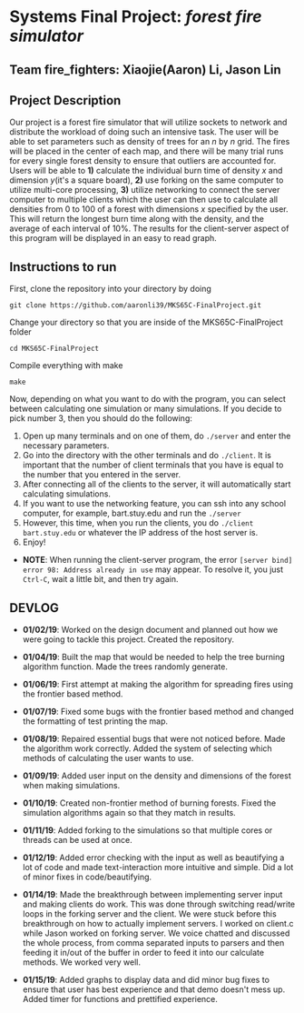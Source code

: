 # Systems Final Project: *forest fire simulator*

## Team fire_fighters: Xiaojie(Aaron) Li, Jason Lin
## Project Description
Our project is a forest fire simulator that will utilize sockets to network and distribute the workload of doing such an intensive task. The user will be able to set parameters such as density of trees for an *n* by *n* grid. The fires will be placed in the center of each map, and there will be many trial runs for every single forest density to ensure that outliers are accounted for. Users will be able to **1)** calculate the individual burn time of density *x* and dimension *y*(it's a square board), **2)** use forking on the same computer to utilize multi-core processing, **3)** utilize networking to connect the server computer to multiple clients which the user can then use to calculate all densities from 0 to 100 of a forest with dimensions *x* specified by the user. This will return the longest burn time along with the density, and the average of each interval of 10%. The results for the client-server aspect of this program will be displayed in an easy to read graph.

## Instructions to run
First, clone the repository into your directory by doing
```
git clone https://github.com/aaronli39/MKS65C-FinalProject.git
```

Change your directory so that you are inside of the MKS65C-FinalProject folder
```
cd MKS65C-FinalProject
```

Compile everything with make
```
make
```

Now, depending on what you want to do with the program, you can select between
calculating one simulation or many simulations. If you decide to pick
number 3, then you should do the following:

1. Open up many terminals and on one of them, do `./server` and enter the necessary parameters.
2. Go into the directory with the other terminals and do `./client`. It is important that
the number of client terminals that you have is equal to the number that you entered in the server.
3. After connecting all of the clients to the server, it will automatically start calculating simulations.
4. If you want to use the networking feature, you can ssh into any school computer, for example, bart.stuy.edu
and run the `./server`
5. However, this time, when you run the clients, you do `./client bart.stuy.edu` or whatever the IP address of
the host server is.
6. Enjoy!

* **NOTE**: When running the client-server program, the error `[server bind] error 98: Address already in use` may appear.
To resolve it, you just `Ctrl-C`, wait a little bit, and then try again.

## DEVLOG
* **01/02/19**:
Worked on the design document and planned out how we were going to tackle this project. Created the repository.

* **01/04/19**:
Built the map that would be needed to help the tree burning algorithm function.
Made the trees randomly generate.

* **01/06/19**:
First attempt at making the algorithm for spreading fires using the frontier based method.

* **01/07/19**:
Fixed some bugs with the frontier based method and changed the formatting of test
printing the map.

* **01/08/19**:
Repaired essential bugs that were not noticed before. Made the algorithm work correctly.
Added the system of selecting which methods of calculating the user wants to use.

* **01/09/19**:
Added user input on the density and dimensions of the forest when making simulations.

* **01/10/19**:
Created non-frontier method of burning forests. Fixed the simulation algorithms again
so that they match in results.

* **01/11/19**:
Added forking to the simulations so that multiple cores or threads can be used at once.

* **01/12/19**:
Added error checking with the input as well as beautifying a lot of code and made
text-interaction more intuitive and simple. Did a lot of minor fixes in code/beautifying.

* **01/14/19**:
Made the breakthrough between implementing server input and making clients do work. This was
done through switching read/write loops in the forking server and the client. We were stuck
before this breakthrough on how to actually implement servers. I worked on client.c while Jason
worked on forking server. We voice chatted and discussed the whole process, from comma separated
inputs to parsers and then feeding it in/out of the buffer in order to feed it into our calculate methods.
We worked very well.

* **01/15/19**:
Added graphs to display data and did minor bug fixes to ensure that user has best experience and that
demo doesn't mess up. Added timer for functions and prettified experience.
